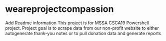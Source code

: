 # weareprojectcompassion
Add Readme information
This project is for MSSA CSCA19 Powershell project.  Project goal is to scrape data from our non-profit website to either autogenerate thank-you notes or to pull donation data and generate reports
